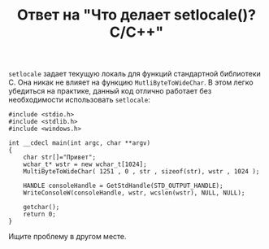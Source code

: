 ﻿---
title: "Ответ на \"Что делает setlocale()? C/C++\""
se.owner.user_id: 240512
se.owner.display_name: "MSDN.WhiteKnight"
se.owner.link: "https://ru.stackoverflow.com/users/240512/msdn-whiteknight"
se.answer_id: 886222
se.question_id: 886176
se.post_type: answer
se.score: 1
se.is_accepted: False
---
<p><code>setlocale</code> задает текущую локаль для функций стандартной библиотеки С. Она никак не влияет на функцию <code>MutliByteToWideChar</code>. В этом легко убедиться на практике, данный код отлично работает без необходимости использовать <code>setlocale</code>:</p>

<pre><code>#include &lt;stdio.h&gt;
#include &lt;stdlib.h&gt;
#include &lt;windows.h&gt;

int __cdecl main(int argc, char **argv)
{
    char str[]="Привет";
    wchar_t* wstr = new wchar_t[1024];
    MultiByteToWideChar( 1251 , 0 , str , sizeof(str), wstr , 1024 );

    HANDLE consoleHandle = GetStdHandle(STD_OUTPUT_HANDLE);
    WriteConsoleW(consoleHandle, wstr, wcslen(wstr), NULL, NULL);

    getchar();
    return 0;
}
</code></pre>

<p>Ищите проблему в другом месте.</p>
